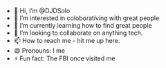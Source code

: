 - 👋 Hi, I’m @DJDSolo
- 👀 I’m interested in coloborativing with great people
- 🌱 I’m currently learning how to find great people
- 💞️ I’m looking to collaborate on anything tech.
- 📫 How to reach me - hit me up here.
- 😄 Pronouns: I me
- ⚡ Fun fact: The FBI once visited me

<!---
DJDSolo/DJDSolo is a ✨ special ✨ repository because its `README.md` (this file) appears on your GitHub profile.
You can click the Preview link to take a look at your changes.
--->

